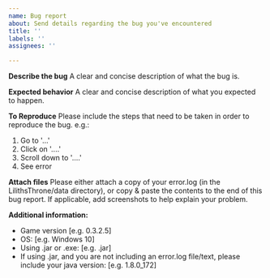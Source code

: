 ```yaml
---
name: Bug report
about: Send details regarding the bug you've encountered
title: ''
labels: ''
assignees: ''

---
```


**Describe the bug**
A clear and concise description of what the bug is.

**Expected behavior**
A clear and concise description of what you expected to happen.

**To Reproduce**
Please include the steps that need to be taken in order to reproduce the bug.
e.g.:
1. Go to '...'
2. Click on '....'
3. Scroll down to '....'
4. See error

**Attach files**
Please either attach a copy of your error.log (in the LilithsThrone/data directory), or copy & paste the contents to the end of this bug report.
If applicable, add screenshots to help explain your problem.

**Additional information:**
 - Game version [e.g. 0.3.2.5]
 - OS: [e.g. Windows 10]
 - Using .jar or .exe: [e.g. .jar]
- If using .jar, and you are not including an error.log file/text, please include your java version: [e.g. 1.8.0_172]
